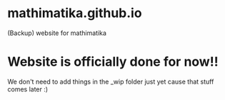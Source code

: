 # mathimatika.github.io
(Backup) website for mathimatika
# Website is officially done for now!!
We don't need to add things in the \_wip folder just yet cause that stuff comes later :)
